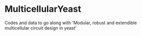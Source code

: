 # MulticellularYeast
Codes and data to go along with 'Modular, robust and extendible multicellular circuit design in yeast'
